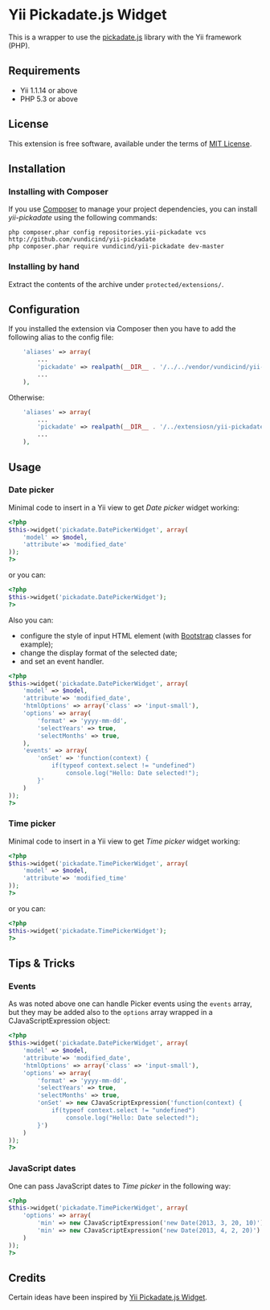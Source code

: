Yii Pickadate.js Widget
=======================

This is a wrapper to use the [pickadate.js](http://amsul.ca/pickadate.js/index.htm) library with the Yii framework (PHP).

Requirements
------------

* Yii 1.1.14 or above
* PHP 5.3 or above

License
-------

This extension is free software, available under the terms of [MIT License](https://github.com/vundicind/yii-pickadate/blob/master/LICENSE).

Installation
-------------

### Installing with Composer

If you use [Composer](https://getcomposer.org/) to manage your project dependencies, you can install *yii-pickadate*
using the following commands:

```shell
php composer.phar config repositories.yii-pickadate vcs http://github.com/vundicind/yii-pickadate
php composer.phar require vundicind/yii-pickadate dev-master
```

### Installing by hand

Extract the contents of the archive under `protected/extensions/`.

Configuration
-------------

If you installed the extension via Composer then you have to add the following alias to the config file:

```php
    'aliases' => array(
        ...
        'pickadate' => realpath(__DIR__ . '/../../vendor/vundicind/yii-pickadate/src'),
        ...
    ),
```

Otherwise:

```php
    'aliases' => array(
        ...
        'pickadate' => realpath(__DIR__ . '/../extensiosn/yii-pickadate/src'),
        ...
    ),
```


Usage
-----

### Date picker

Minimal code to insert in a Yii view to get *Date picker* widget working:

```php
<?php
$this->widget('pickadate.DatePickerWidget', array(
    'model' => $model,
    'attribute'=> 'modified_date'
));
?>
````

or you can:

````php
<?php
$this->widget('pickadate.DatePickerWidget');
?>
````

Also you can:
* configure the style of input HTML element (with [Bootstrap](http://getbootstrap.com/2.3.2/base-css.html#forms) classes for example);
* change the display format of the selected date;
* and set an event handler.

```php
<?php
$this->widget('pickadate.DatePickerWidget', array(
    'model' => $model,
    'attribute'=> 'modified_date',
    'htmlOptions' => array('class' => 'input-small'),
    'options' => array(
        'format' => 'yyyy-mm-dd',
        'selectYears' => true,
        'selectMonths' => true,
    ),
    'events' => array(
        'onSet' => 'function(context) {
            if(typeof context.select != "undefined")
                console.log("Hello: Date selected!");
        }'
    )
));
?>
````

### Time picker

Minimal code to insert in a Yii view to get *Time picker* widget working:

```php
<?php
$this->widget('pickadate.TimePickerWidget', array(
    'model' => $model,
    'attribute'=> 'modified_time'
));
?>
```

or you can:

```php
<?php
$this->widget('pickadate.TimePickerWidget');
?>
```

Tips & Tricks
-------------

### Events

As was noted above one can handle Picker events using the `events` array, but they may be added also to the `options` array wrapped in a CJavaScriptExpression object:

```php
<?php
$this->widget('pickadate.DatePickerWidget', array(
    'model' => $model,
    'attribute'=> 'modified_date',
    'htmlOptions' => array('class' => 'input-small'),
    'options' => array(
        'format' => 'yyyy-mm-dd',
        'selectYears' => true,
        'selectMonths' => true,
        'onSet' => new CJavaScriptExpression('function(context) {
            if(typeof context.select != "undefined")
                console.log("Hello: Date selected!");
        }')
    )
));
?>
```

### JavaScript dates

One can pass JavaScript dates to *Time picker* in the following way:

```php
<?php
$this->widget('pickadate.TimePickerWidget', array(
    'options' => array(
        'min' => new CJavaScriptExpression('new Date(2013, 3, 20, 10)'),
        'min' => new CJavaScriptExpression('new Date(2013, 4, 2, 20)')
    )
));
?>
```

Credits
-------

Certain ideas have been inspired by [Yii Pickadate.js Widget](https://github.com/bromden/YiiPickadateWidget).
